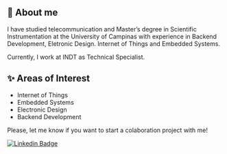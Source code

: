 <!--
**wr-araujo/wr-araujo** is a ✨ _special_ ✨ repository because its `README.md` (this file) appears on your GitHub profile.

Here are some ideas to get you started:

- 🔭 I’m currently working on ...
- 🌱 I’m currently learning ...
- 👯 I’m looking to collaborate on ...
- 🤔 I’m looking for help with ...
- 💬 Ask me about ...
- 📫 How to reach me: ...
- 😄 Pronouns: ...
- ⚡ Fun fact: ...
-->

## 👨 About me

I have studied telecommunication and Master’s degree in Scientific Instrumentation at the University of Campinas with experience in Backend Development, Eletronic Design. Internet of Things and Embedded Systems.

Currently, I work at INDT as Technical Specialist.

## ✨ Areas of Interest

- Internet of Things
- Embedded Systems
- Electronic Design
- Backend Development

Please, let me know if you want to start a colaboration project with me!

[![Linkedin Badge](https://img.shields.io/badge/LinkedIn-0077B5?style=for-the-badge&logo=linkedin&logoColor=white)](https://www.linkedin.com/in/william-araujo-7265aa65/)
